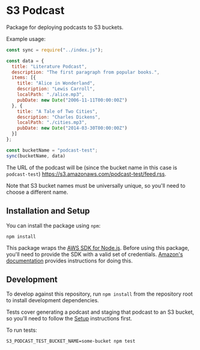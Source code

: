 # S3 Podcast

Package for deploying podcasts to S3 buckets.

Example usage:

```javascript
const sync = require("../index.js");

const data = {
  title: "Literature Podcast",
  description: "The first paragraph from popular books.",
  items: [{
    title: "Alice in Wonderland",
    description: "Lewis Carroll",
    localPath: "./alice.mp3",
    pubDate: new Date("2006-11-11T00:00:00Z")
  }, {
    title: "A Tale of Two Cities",
    description: "Charles Dickens",
    localPath: "./cities.mp3",
    pubDate: new Date("2014-03-30T00:00:00Z")
  }]
};

const bucketName = "podcast-test";
sync(bucketName, data)
```

The URL of the podcast will be (since the bucket name in this case is `podcast-test`) <https://s3.amazonaws.com/podcast-test/feed.rss>.

Note that S3 bucket names must be universally unique, so you'll need to choose a different name.

## Installation and Setup

You can install the package using `npm`:

```
npm install
```

This package wraps the [AWS SDK for Node.js](https://aws.amazon.com/sdk-for-node-js/). Before using this package, you'll need to provide the SDK with a valid set of credentials. [Amazon's documentation](https://aws.amazon.com/sdk-for-node-js/) provides instructions for doing this.

## Development

To develop against this repository, run `npm install` from the repository root to install development dependencies.

Tests cover generating a podcast and staging that podcast to an S3 bucket, so you'll need to follow the [Setup](#setup) instructions first.

To run tests:

```
S3_PODCAST_TEST_BUCKET_NAME=some-bucket npm test
```
